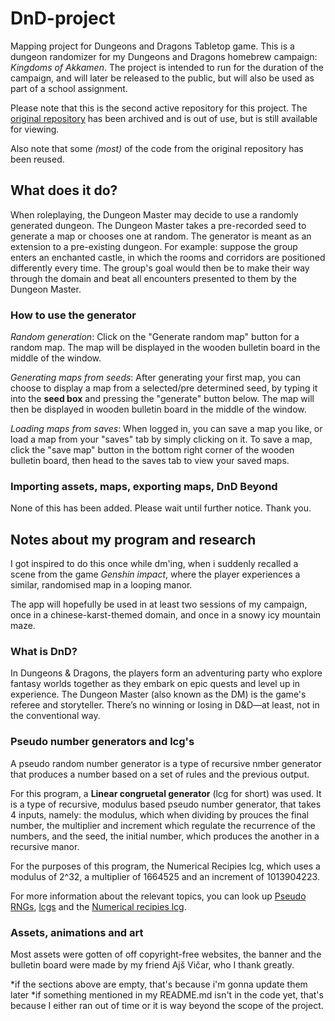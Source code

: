 # DnD-project

Mapping project for Dungeons and Dragons Tabletop game. This is a dungeon randomizer for my Dungeons and Dragons homebrew campaign: _Kingdoms of Akkamen_. The project is intended to run for the duration of the campaign, and will later be released to the public, but will also be used as part of a school assignment.

Please note that this is the second active repository for this project. The [original repository](https://github.com/MlakarT/DnD-project_archived) has been archived and is out of use, but is still available for viewing.

Also note that some _(most)_ of the code from the original repository has been reused.

## What does it do?

When roleplaying, the Dungeon Master may decide to use a randomly generated dungeon. The Dungeon Master takes a pre-recorded seed to generate a map or chooses one at random. The generator is meant as an extension to a pre-existing dungeon. For example: suppose the group enters an enchanted castle, in which the rooms and corridors are positioned differently every time. The group's goal would then be to make their way through the domain and beat all encounters presented to them by the Dungeon Master.

### How to use the generator

_Random generation_: Click on the "Generate random map" button for a random map. The map will be displayed in the wooden bulletin board in the middle of the window.

_Generating maps from seeds_: After generating your first map, you can choose to display a map from a selected/pre determined seed, by typing it into the **seed box** and pressing the "generate" button below. The map will then be displayed in wooden bulletin board in the middle of the window.

_Loading maps from saves_: When logged in, you can save a map you like, or load a map from your "saves" tab by simply clicking on it. To save a map, click the "save map" button in the bottom right corner of the wooden bulletin board, then head to the saves tab to view your saved maps.

### Importing assets, maps, exporting maps, DnD Beyond

None of this has been added. Please wait until further notice. Thank you.

## Notes about my program and research

I got inspired to do this once while dm'ing, when i suddenly recalled a scene from the game _Genshin impact_, where the player experiences a similar, randomised map in a looping manor.

The app will hopefully be used in at least two sessions of my campaign, once in a chinese-karst-themed domain, and once in a snowy icy mountain maze.

### **What is DnD?**

In Dungeons & Dragons, the players form an adventuring party who explore fantasy worlds together as they embark on epic quests and level up in experience. The Dungeon Master (also known as the DM) is the game's referee and storyteller. There’s no winning or losing in D&D—at least, not in the conventional way.

### **Pseudo number generators and lcg's**

A pseudo random number generator is a type of recursive nmber generator that produces a number based on a set of rules and the previous output.

For this program, a **Linear congruetal generator** (lcg for short) was used. It is a type of recursive, modulus based pseudo number generator, that takes 4 inputs, namely: the modulus, which when dividing by prouces the final number, the multiplier and increment which regulate the recurrence of the numbers, and the seed, the initial  number, which produces the another in a recursive manor.

For the purposes of this program, the Numerical Recipies lcg, which uses a modulus of 2^32, a multiplier of 1664525 and an increment of 1013904223.

For more information about the relevant topics, you can look up [Pseudo RNGs](https://en.wikipedia.org/wiki/Pseudorandom_number_generator), [lcgs](https://en.wikipedia.org/wiki/Linear_congruential_generator) and the [Numerical recipies lcg](https://en.wikipedia.org/wiki/Numerical_Recipes).

### **Assets, animations and art**

Most assets were gotten of off copyright-free websites, the banner and the bulletin board were made by my friend Ajš Vičar, who I thank greatly.

*if the sections above are empty, that's because i'm gonna update them later
*if something mentioned in my README.md isn't in the code yet, that's because I either ran out of time or it is way beyond the scope of the project.
